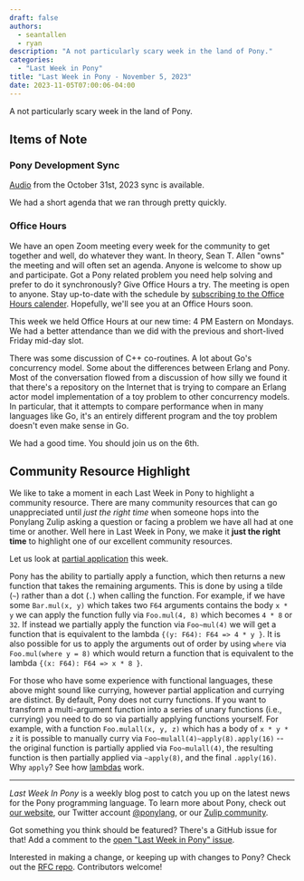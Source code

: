 ```yaml
---
draft: false
authors:
  - seantallen
  - ryan
description: "A not particularly scary week in the land of Pony."
categories:
  - "Last Week in Pony"
title: "Last Week in Pony - November 5, 2023"
date: 2023-11-05T07:00:06-04:00
---
```


A not particularly scary week in the land of Pony.

<!-- more -->

## Items of Note

### Pony Development Sync

[Audio](https://sync-recordings.ponylang.io/r/2023_10_31.m4a) from the October 31st, 2023 sync is available.

We had a short agenda that we ran through pretty quickly.

### Office Hours

We have an open Zoom meeting every week for the community to get together and well, do whatever they want. In theory, Sean T. Allen "owns" the meeting and will often set an agenda. Anyone is welcome to show up and participate. Got a Pony related problem you need help solving and prefer to do it synchronously? Give Office Hours a try. The meeting is open to anyone. Stay up-to-date with the schedule by [subscribing to the Office Hours calender](https://calendar.google.com/calendar/ical/4465e68ae24131ae00461a40893f2637a2c9ac510e311a44ff78680e2f183ce3%40group.calendar.google.com/public/basic.ics). Hopefully, we'll see you at an Office Hours soon.

This week we held Office Hours at our new time: 4 PM Eastern on Mondays. We had a better attendance than we did with the previous and short-lived Friday mid-day slot.

There was some discussion of C++ co-routines. A lot about Go's concurrency model. Some about the differences between Erlang and Pony. Most of the conversation flowed from a discussion of how silly we found it that there's a repository on the Internet that is trying to compare an Erlang actor model implementation of a toy problem to other concurrency models. In particular, that it attempts to compare performance when in many languages like Go, it's an entirely different program and the toy problem doesn't even make sense in Go.

We had a good time. You should join us on the 6th.

## Community Resource Highlight

We like to take a moment in each Last Week in Pony to highlight a community resource. There are many community resources that can go unappreciated until _just the right time_ when someone hops into the Ponylang Zulip asking a question or facing a problem we have all had at one time or another. Well here in Last Week in Pony, we make it **just the right time** to highlight one of our excellent community resources.

Let us look at [partial application](https://tutorial.ponylang.io/expressions/partial-application) this week.

Pony has the ability to partially apply a function, which then returns a new function that takes the remaining arguments. This is done by using a tilde (`~`) rather than a dot (`.`) when calling the function. For example, if we have some `Bar.mul(x, y)` which takes two `F64` arguments contains the body `x * y` we can apply the function fully via `Foo.mul(4, 8)` which becomes `4 * 8` or `32`. If instead we partially apply the function via `Foo~mul(4)` we will get a function that is equivalent to the lambda `{(y: F64): F64 => 4 * y }`. It is also possible for us to apply the arguments out of order by using `where` via `Foo.mul(where y = 8)` which would return a function that is equivalent to the lambda `{(x: F64): F64 => x * 8 }`.

For those who have some experience with functional languages, these above might sound like currying, however partial application and currying are distinct. By default, Pony does not curry functions. If you want to transform a multi-argument function into a series of unary functions (i.e., currying) you need to do so via partially applying functions yourself. For example, with a function `Foo.mulall(x, y, z)` which has a body of `x * y * z` it is possible to manually curry via `Foo~mulall(4)~apply(8).apply(16)` -- the original function is partially applied via `Foo~mulall(4)`, the resulting function is then partially applied via `~apply(8)`, and the final `.apply(16)`. Why `apply`? See how [lambdas](https://tutorial.ponylang.io/expressions/object-literals.html?h=lambda#lambdas) work.

---

_Last Week In Pony_ is a weekly blog post to catch you up on the latest news for the Pony programming language. To learn more about Pony, check out [our website](https://ponylang.io), our Twitter account [@ponylang](https://twitter.com/ponylang), or our [Zulip community](https://ponylang.zulipchat.com).

Got something you think should be featured? There's a GitHub issue for that! Add a comment to the [open "Last Week in Pony" issue](https://github.com/ponylang/ponylang.github.io/issues?q=is%3Aissue+is%3Aopen+label%3Alast-week-in-pony).

Interested in making a change, or keeping up with changes to Pony? Check out the [RFC repo](https://github.com/ponylang/rfcs). Contributors welcome!
